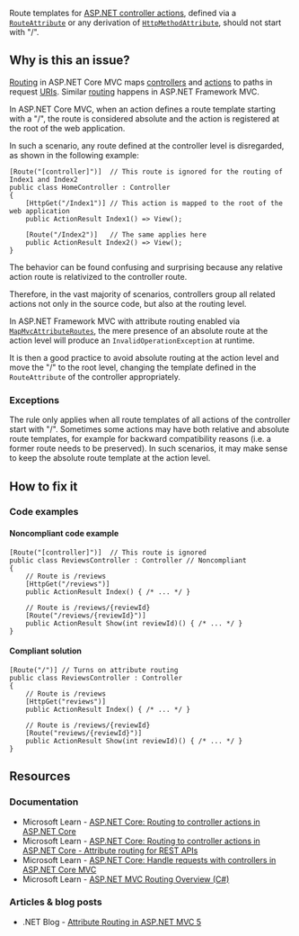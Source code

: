 Route templates for [ASP.NET controller
actions](https://learn.microsoft.com/en-us/aspnet/core/mvc/controllers/actions#defining-actions), defined via a [`RouteAttribute`](https://learn.microsoft.com/en-us/dotnet/api/microsoft.aspnetcore.mvc.routeattribute) or any derivation of [`HttpMethodAttribute`](https://learn.microsoft.com/en-us/dotnet/api/microsoft.aspnetcore.mvc.routing.httpmethodattribute), should not start with "/".
 
## Why is this an issue?
 
[Routing](https://learn.microsoft.com/en-us/aspnet/core/mvc/controllers/routing) in ASP.NET Core MVC maps [controllers](https://learn.microsoft.com/en-us/aspnet/core/mvc/controllers/actions#what-is-a-controller) and [actions](https://learn.microsoft.com/en-us/aspnet/core/mvc/controllers/actions#defining-actions) to paths in request [URIs](https://en.wikipedia.org/wiki/Uniform_Resource_Identifier). Similar [routing](https://learn.microsoft.com/en-us/aspnet/mvc/overview/older-versions-1/controllers-and-routing/asp-net-mvc-routing-overview-cs) happens in ASP.NET Framework MVC.
 
In ASP.NET Core MVC, when an action defines a route template starting with a "/", the route is considered absolute and the action is registered at the root of the web application.
 
In such a scenario, any route defined at the controller level is disregarded, as shown in the following example:

    [Route("[controller]")]  // This route is ignored for the routing of Index1 and Index2
    public class HomeController : Controller
    {
        [HttpGet("/Index1")] // This action is mapped to the root of the web application
        public ActionResult Index1() => View();
    
        [Route("/Index2")]   // The same applies here
        public ActionResult Index2() => View();
    }

The behavior can be found confusing and surprising because any relative action route is relativized to the controller route.
 
Therefore, in the vast majority of scenarios, controllers group all related actions not only in the source code, but also at the routing level.
 
In ASP.NET Framework MVC with attribute routing enabled via [`MapMvcAttributeRoutes`](https://learn.microsoft.com/en-us/dotnet/api/system.web.mvc.routecollectionattributeroutingextensions.mapmvcattributeroutes), the mere presence of an absolute route at the action level will produce an `InvalidOperationException` at runtime.
 
It is then a good practice to avoid absolute routing at the action level and move the "/" to the root level, changing the template defined in the `RouteAttribute` of the controller appropriately.
 
### Exceptions
 
The rule only applies when all route templates of all actions of the controller start with "/". Sometimes some actions may have both relative and absolute route templates, for example for backward compatibility reasons (i.e. a former route needs to be preserved). In such scenarios, it may make sense to keep the absolute route template at the action level.
 
## How to fix it
 
### Code examples
 
#### Noncompliant code example

    [Route("[controller]")]  // This route is ignored
    public class ReviewsController : Controller // Noncompliant
    {
        // Route is /reviews
        [HttpGet("/reviews")]
        public ActionResult Index() { /* ... */ }
    
        // Route is /reviews/{reviewId}
        [Route("/reviews/{reviewId}")]
        public ActionResult Show(int reviewId)() { /* ... */ }
    }

#### Compliant solution

    [Route("/")] // Turns on attribute routing
    public class ReviewsController : Controller
    {
        // Route is /reviews
        [HttpGet("reviews")]
        public ActionResult Index() { /* ... */ }
    
        // Route is /reviews/{reviewId}
        [Route("reviews/{reviewId}")]
        public ActionResult Show(int reviewId)() { /* ... */ }
    }

## Resources
 
### Documentation
 
- Microsoft Learn - [ASP.NET Core: Routing to controller actions
  in ASP.NET Core](https://learn.microsoft.com/en-us/aspnet/core/mvc/controllers/routing)
- Microsoft Learn - [ASP.NET Core:
  Routing to controller actions in ASP.NET Core - Attribute routing for REST APIs](https://learn.microsoft.com/en-us/aspnet/core/mvc/controllers/routing#attribute-routing-for-rest-apis)
- Microsoft Learn - [ASP.NET Core: Handle requests with
  controllers in ASP.NET Core MVC](https://learn.microsoft.com/en-us/aspnet/core/mvc/controllers/actions)
- Microsoft Learn - [ASP.NET MVC
  Routing Overview (C#)](https://learn.microsoft.com/en-us/aspnet/mvc/overview/older-versions-1/controllers-and-routing/asp-net-mvc-routing-overview-cs)

### Articles & blog posts

- .NET Blog - [Attribute Routing in ASP.NET MVC 5](https://devblogs.microsoft.com/dotnet/attribute-routing-in-asp-net-mvc-5/)